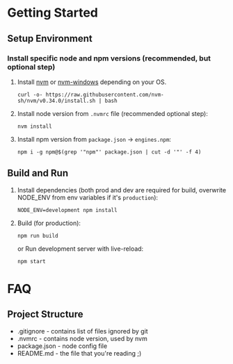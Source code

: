 # Getting Started

## Setup Environment

### Install specific node and npm versions (recommended, but optional step)
1. Install [nvm](https://github.com/nvm-sh/nvm#install--update-script) or [nvm-windows](https://github.com/coreybutler/nvm-windows) depending on your OS.
    ```shell script
    curl -o- https://raw.githubusercontent.com/nvm-sh/nvm/v0.34.0/install.sh | bash
    ```
1. Install node version from `.nvmrc` file (recommended optional step):
    ```shell script
    nvm install
    ```
1. Install npm version from `package.json` -> `engines.npm`:
   ```shell script
   npm i -g npm@$(grep '"npm"' package.json | cut -d '"' -f 4)
   ```
   
## Build and Run
1. Install dependencies (both prod and dev are required for build, overwrite NODE_ENV from env variables if it's `production`):
    ```shell script
    NODE_ENV=development npm install
    ```
1. Build (for production):
    ```shell script
    npm run build
    ```
   or Run development server with live-reload:
   ```shell script
   npm start
   ```

# FAQ

## Project Structure
- .gitignore - contains list of files ignored by git 
- .nvmrc - contains node version, used by nvm
- package.json - node config file
- README.md - the file that you're reading ;)
